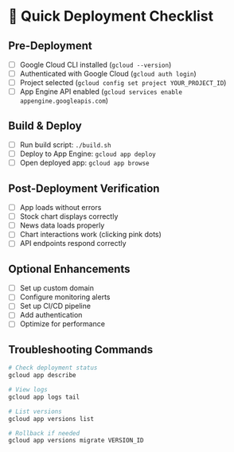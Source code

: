 # 🚀 Quick Deployment Checklist

## Pre-Deployment
- [ ] Google Cloud CLI installed (`gcloud --version`)
- [ ] Authenticated with Google Cloud (`gcloud auth login`)
- [ ] Project selected (`gcloud config set project YOUR_PROJECT_ID`)
- [ ] App Engine API enabled (`gcloud services enable appengine.googleapis.com`)

## Build & Deploy
- [ ] Run build script: `./build.sh`
- [ ] Deploy to App Engine: `gcloud app deploy`
- [ ] Open deployed app: `gcloud app browse`

## Post-Deployment Verification
- [ ] App loads without errors
- [ ] Stock chart displays correctly
- [ ] News data loads properly
- [ ] Chart interactions work (clicking pink dots)
- [ ] API endpoints respond correctly

## Optional Enhancements
- [ ] Set up custom domain
- [ ] Configure monitoring alerts
- [ ] Set up CI/CD pipeline
- [ ] Add authentication
- [ ] Optimize for performance

## Troubleshooting Commands
```bash
# Check deployment status
gcloud app describe

# View logs
gcloud app logs tail

# List versions
gcloud app versions list

# Rollback if needed
gcloud app versions migrate VERSION_ID
``` 